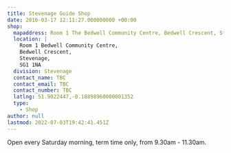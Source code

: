 ```yaml
---
title: Stevenage Guide Shop
date: 2016-03-17 12:11:27.000000000 +00:00
shop:
  mapaddress: Room 1 The Bedwell Community Centre, Bedwell Crescent, Stevenage, SG1 1NA
  location: |
    Room 1 Bedwell Community Centre,  
    Bedwell Crescent,  
    Stevenage,  
    SG1 1NA
  division: Stevenage
  contact_name: TBC
  contact_email: TBC
  contact_number: TBC
  latlng: 51.9022447,-0.18898960000001352
  type:
    - Shop
author: null
lastmod: 2022-07-03T19:42:41.451Z
---
```

Open every Saturday morning, term time only, from 9.30am - 11.30am.
